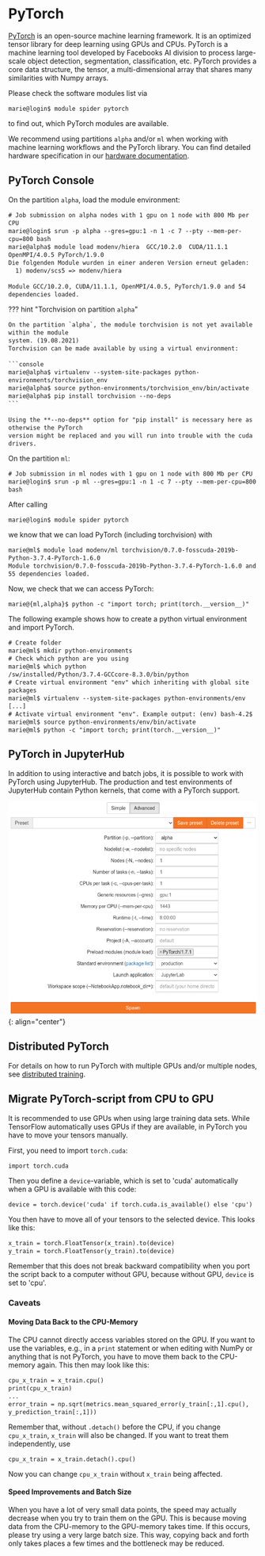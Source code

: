 # PyTorch

[PyTorch](https://pytorch.org/) is an open-source machine learning framework.
It is an optimized tensor library for deep learning using GPUs and CPUs.
PyTorch is a machine learning tool developed by Facebooks AI division to process large-scale
object detection, segmentation, classification, etc.
PyTorch provides a core data structure, the tensor, a multi-dimensional array that shares many
similarities with Numpy arrays.

Please check the software modules list via

```console
marie@login$ module spider pytorch
```

to find out, which PyTorch modules are available.

We recommend using partitions `alpha` and/or `ml` when working with machine learning workflows
and the PyTorch library.
You can find detailed hardware specification in our
[hardware documentation](../jobs_and_resources/hardware_overview.md).

## PyTorch Console

On the partition `alpha`, load the module environment:

```console
# Job submission on alpha nodes with 1 gpu on 1 node with 800 Mb per CPU
marie@login$ srun -p alpha --gres=gpu:1 -n 1 -c 7 --pty --mem-per-cpu=800 bash
marie@alpha$ module load modenv/hiera  GCC/10.2.0  CUDA/11.1.1 OpenMPI/4.0.5 PyTorch/1.9.0
Die folgenden Module wurden in einer anderen Version erneut geladen:
  1) modenv/scs5 => modenv/hiera

Module GCC/10.2.0, CUDA/11.1.1, OpenMPI/4.0.5, PyTorch/1.9.0 and 54 dependencies loaded.
```

??? hint "Torchvision on partition `alpha`"

    On the partition `alpha`, the module torchvision is not yet available within the module
    system. (19.08.2021)
    Torchvision can be made available by using a virtual environment:

    ```console
    marie@alpha$ virtualenv --system-site-packages python-environments/torchvision_env
    marie@alpha$ source python-environments/torchvision_env/bin/activate
    marie@alpha$ pip install torchvision --no-deps
    ```

    Using the **--no-deps** option for "pip install" is necessary here as otherwise the PyTorch
    version might be replaced and you will run into trouble with the cuda drivers.

On the partition `ml`:

```console
# Job submission in ml nodes with 1 gpu on 1 node with 800 Mb per CPU
marie@login$ srun -p ml --gres=gpu:1 -n 1 -c 7 --pty --mem-per-cpu=800 bash
```

After calling

```console
marie@login$ module spider pytorch
```

we know that we can load PyTorch (including torchvision) with

```console
marie@ml$ module load modenv/ml torchvision/0.7.0-fosscuda-2019b-Python-3.7.4-PyTorch-1.6.0
Module torchvision/0.7.0-fosscuda-2019b-Python-3.7.4-PyTorch-1.6.0 and 55 dependencies loaded.
```

Now, we check that we can access PyTorch:

```console
marie@{ml,alpha}$ python -c "import torch; print(torch.__version__)"
```

The following example shows how to create a python virtual environment and import PyTorch.

```console
# Create folder
marie@ml$ mkdir python-environments
# Check which python are you using
marie@ml$ which python
/sw/installed/Python/3.7.4-GCCcore-8.3.0/bin/python
# Create virtual environment "env" which inheriting with global site packages
marie@ml$ virtualenv --system-site-packages python-environments/env
[...]
# Activate virtual environment "env". Example output: (env) bash-4.2$
marie@ml$ source python-environments/env/bin/activate
marie@ml$ python -c "import torch; print(torch.__version__)"
```

## PyTorch in JupyterHub

In addition to using interactive and batch jobs, it is possible to work with PyTorch using
JupyterHub.  The production and test environments of JupyterHub contain Python kernels, that come
with a PyTorch support.

![PyTorch module in JupyterHub](misc/Pytorch_jupyter_module.png)
{: align="center"}

## Distributed PyTorch

For details on how to run PyTorch with multiple GPUs and/or multiple nodes, see
[distributed training](distributed_training.md).

## Migrate PyTorch-script from CPU to GPU

It is recommended to use GPUs when using large training data sets. While TensorFlow automatically
uses GPUs if they are available, in PyTorch you have to move your tensors manually.

First, you need to import `torch.cuda`:

```python3
import torch.cuda
```

Then you define a `device`-variable, which is set to 'cuda' automatically when a GPU is available
with this code:

```python3
device = torch.device('cuda' if torch.cuda.is_available() else 'cpu')
```

You then have to move all of your tensors to the selected device. This looks like this:

```python3
x_train = torch.FloatTensor(x_train).to(device)
y_train = torch.FloatTensor(y_train).to(device)
```

Remember that this does not break backward compatibility when you port the script back to a computer
without GPU, because without GPU, `device` is set to 'cpu'.

### Caveats

#### Moving Data Back to the CPU-Memory

The CPU cannot directly access variables stored on the GPU. If you want to use the variables, e.g.,
in a `print` statement or when editing with NumPy or anything that is not PyTorch, you have to move
them back to the CPU-memory again. This then may look like this:

```python3
cpu_x_train = x_train.cpu()
print(cpu_x_train)
...
error_train = np.sqrt(metrics.mean_squared_error(y_train[:,1].cpu(), y_prediction_train[:,1]))
```

Remember that, without `.detach()` before the CPU, if you change `cpu_x_train`, `x_train` will also
be changed.  If you want to treat them independently, use

```python3
cpu_x_train = x_train.detach().cpu()
```

Now you can change `cpu_x_train` without `x_train` being affected.

#### Speed Improvements and Batch Size

When you have a lot of very small data points, the speed may actually decrease when you try to train
them on the GPU.  This is because moving data from the CPU-memory to the GPU-memory takes time. If
this occurs, please try using a very large batch size. This way, copying back and forth only takes
places a few times and the bottleneck may be reduced.
